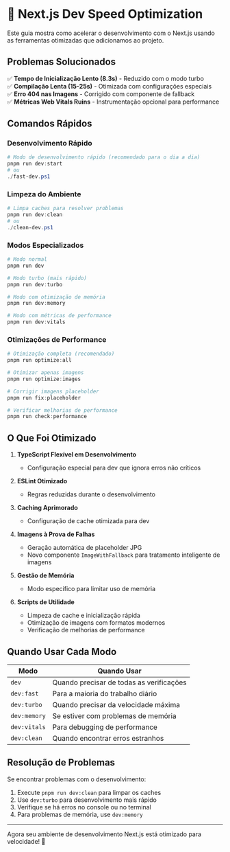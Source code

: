 # 🚀 Next.js Dev Speed Optimization

Este guia mostra como acelerar o desenvolvimento com o Next.js usando as ferramentas otimizadas que adicionamos ao projeto.

## Problemas Solucionados

✅ **Tempo de Inicialização Lento (8.3s)** - Reduzido com o modo turbo  
✅ **Compilação Lenta (15-25s)** - Otimizada com configurações especiais  
✅ **Erro 404 nas Imagens** - Corrigido com componente de fallback  
✅ **Métricas Web Vitals Ruins** - Instrumentação opcional para performance  

## Comandos Rápidos

### Desenvolvimento Rápido

```powershell
# Modo de desenvolvimento rápido (recomendado para o dia a dia)
pnpm run dev:start
# ou
./fast-dev.ps1
```

### Limpeza do Ambiente

```powershell
# Limpa caches para resolver problemas
pnpm run dev:clean
# ou
./clean-dev.ps1
```

### Modos Especializados

```powershell
# Modo normal
pnpm run dev

# Modo turbo (mais rápido)
pnpm run dev:turbo

# Modo com otimização de memória
pnpm run dev:memory

# Modo com métricas de performance
pnpm run dev:vitals
```

### Otimizações de Performance

```powershell
# Otimização completa (recomendado)
pnpm run optimize:all

# Otimizar apenas imagens
pnpm run optimize:images

# Corrigir imagens placeholder
pnpm run fix:placeholder

# Verificar melhorias de performance
pnpm run check:performance
```

## O Que Foi Otimizado

1. **TypeScript Flexível em Desenvolvimento**
   - Configuração especial para dev que ignora erros não críticos

2. **ESLint Otimizado**
   - Regras reduzidas durante o desenvolvimento

3. **Caching Aprimorado**
   - Configuração de cache otimizada para dev

4. **Imagens à Prova de Falhas**
   - Geração automática de placeholder JPG
   - Novo componente `ImageWithFallback` para tratamento inteligente de imagens

5. **Gestão de Memória**
   - Modo específico para limitar uso de memória

6. **Scripts de Utilidade**
   - Limpeza de cache e inicialização rápida
   - Otimização de imagens com formatos modernos
   - Verificação de melhorias de performance

## Quando Usar Cada Modo

| Modo | Quando Usar |
|------|-------------|
| `dev` | Quando precisar de todas as verificações |
| `dev:fast` | Para a maioria do trabalho diário |
| `dev:turbo` | Quando precisar da velocidade máxima |
| `dev:memory` | Se estiver com problemas de memória |
| `dev:vitals` | Para debugging de performance |
| `dev:clean` | Quando encontrar erros estranhos |

## Resolução de Problemas

Se encontrar problemas com o desenvolvimento:

1. Execute `pnpm run dev:clean` para limpar os caches
2. Use `dev:turbo` para desenvolvimento mais rápido
3. Verifique se há erros no console ou no terminal
4. Para problemas de memória, use `dev:memory`

---

Agora seu ambiente de desenvolvimento Next.js está otimizado para velocidade! 🚀
